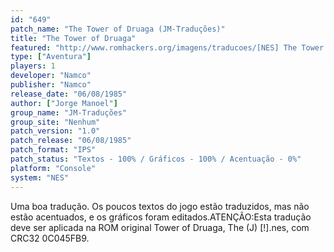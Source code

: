```yaml
---
id: "649"
patch_name: "The Tower of Druaga (JM-Traduções)"
title: "The Tower of Druaga"
featured: "http://www.romhackers.org/imagens/traducoes/[NES] The Tower of Druaga - JM-Traduções - 1.png"
type: ["Aventura"]
players: 1
developer: "Namco"
publisher: "Namco"
release_date: "06/08/1985"
author: ["Jorge Manoel"]
group_name: "JM-Traduções"
group_site: "Nenhum"
patch_version: "1.0"
patch_release: "06/08/1985"
patch_format: "IPS"
patch_status: "Textos - 100% / Gráficos - 100% / Acentuação - 0%"
platform: "Console"
system: "NES"
---
```


Uma boa tradução. Os poucos textos do jogo estão traduzidos, mas não estão acentuados, e os gráficos foram editados.ATENÇÃO:Esta tradução deve ser aplicada na ROM original Tower of Druaga, The (J) [!].nes, com CRC32 0C045FB9.